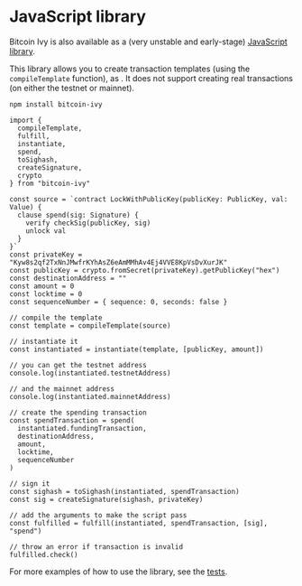 # JavaScript library

Bitcoin Ivy is also available as a (very unstable and early-stage) [JavaScript library](https://www.npmjs.com/package/bitcoin-ivy).

This library allows you to create transaction templates (using the `compileTemplate` function), as . It does not support creating real transactions (on either the testnet or mainnet).

```
npm install bitcoin-ivy
```

```
import {
  compileTemplate,
  fulfill,
  instantiate,
  spend,
  toSighash,
  createSignature,
  crypto
} from "bitcoin-ivy"

const source = `contract LockWithPublicKey(publicKey: PublicKey, val: Value) {
  clause spend(sig: Signature) {
    verify checkSig(publicKey, sig)
    unlock val
  }
}`
const privateKey = "Kyw8s2qf2TxNnJMwfrKYhAsZ6eAmMMhAv4Ej4VVE8KpVsDvXurJK"
const publicKey = crypto.fromSecret(privateKey).getPublicKey("hex")
const destinationAddress = ""
const amount = 0
const locktime = 0
const sequenceNumber = { sequence: 0, seconds: false }

// compile the template
const template = compileTemplate(source)

// instantiate it
const instantiated = instantiate(template, [publicKey, amount])

// you can get the testnet address
console.log(instantiated.testnetAddress)

// and the mainnet address
console.log(instantiated.mainnetAddress)

// create the spending transaction
const spendTransaction = spend(
  instantiated.fundingTransaction,
  destinationAddress,
  amount,
  locktime,
  sequenceNumber
)

// sign it
const sighash = toSighash(instantiated, spendTransaction)
const sig = createSignature(sighash, privateKey)

// add the arguments to make the script pass
const fulfilled = fulfill(instantiated, spendTransaction, [sig], "spend")

// throw an error if transaction is invalid
fulfilled.check()
```

For more examples of how to use the library, see the [tests](https://github.com/ivy-lang/bitcoin-ivy/blob/main/ivy-compiler/src/test/test.ts).
